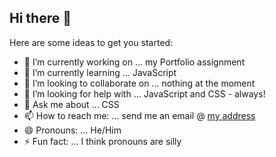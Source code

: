## Hi there 👋



Here are some ideas to get you started:

- 🔭 I’m currently working on ... my Portfolio assignment
- 🌱 I’m currently learning ... JavaScript
- 👯 I’m looking to collaborate on ... nothing at the moment
- 🤔 I’m looking for help with ... JavaScript and CSS - always!
- 💬 Ask me about ... CSS
- 📫 How to reach me: ... send me an email @ <a href="mailto:stianrostad@gmail.com"> my address </a> 
- 😄 Pronouns: ... He/Him
- ⚡ Fun fact: ... I think pronouns are silly

